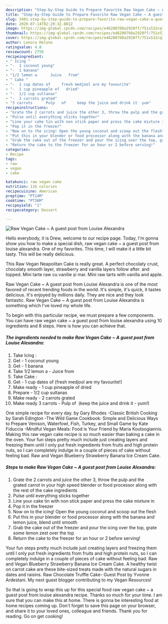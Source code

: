 ```yaml
---
description: "Step-by-Step Guide to Prepare Favorite Raw Vegan Cake ~ A guest post from Louise Alexandra"
title: "Step-by-Step Guide to Prepare Favorite Raw Vegan Cake ~ A guest post from Louise Alexandra"
slug: 3491-step-by-step-guide-to-prepare-favorite-raw-vegan-cake-a-guest-post-from-louise-alexandra
date: 2020-07-14T02:29:32.801Z
image: https://img-global.cpcdn.com/recipes/e46200708a2928ff/751x532cq70/raw-vegan-cake-a-guest-post-from-louise-alexandra-recipe-main-photo.jpg
thumbnail: https://img-global.cpcdn.com/recipes/e46200708a2928ff/751x532cq70/raw-vegan-cake-a-guest-post-from-louise-alexandra-recipe-main-photo.jpg
cover: https://img-global.cpcdn.com/recipes/e46200708a2928ff/751x532cq70/raw-vegan-cake-a-guest-post-from-louise-alexandra-recipe-main-photo.jpg
author: Lenora Malone
ratingvalue: 4.8
reviewcount: 2750
recipeingredient:
- " Icing "
- "-  1 coconut young"
- "-  1 banana"
- "1/2 lemon a      Juice   from"
- " Cake "
- "-  1 cup dates of     fresh medjool are my favourite"
- "-  1 cup pineapple of   dried"
- "-  1/2 cup sultanas"
- "-  2 carrots grated"
- "3 carrots      Pulp   of     keep the juice and drink it  yum"
recipeinstructions:
- "Grate the 2 carrots and juice the other 3, throw the pulp and the grated carrot in your high speed blender or food processor along with the rest of the cake ingredients"
- "Pulse until everything sticks together"
- "Line your cake tin with non stick paper and press the cake mixture in"
- "Pop it in the freezer"
- "Now on to the icing! Open the young coconut and scoop out the flesh"
- "Put this in your blender or food processor along with the banana and lemon juice, blend until smooth"
- "Grab the cake out of the freezer and pour the icing over the top, grate some lemon zest over the top"
- "Return the cake to the freezer for an hour or 2 before serving!"
categories:
- Recipe
tags:
- raw
- vegan
- cake

katakunci: raw vegan cake 
nutrition: 116 calories
recipecuisine: American
preptime: "PT14M"
cooktime: "PT36M"
recipeyield: "1"
recipecategory: Dessert

---
```



![Raw Vegan Cake ~ A guest post from Louise Alexandra](https://img-global.cpcdn.com/recipes/e46200708a2928ff/751x532cq70/raw-vegan-cake-a-guest-post-from-louise-alexandra-recipe-main-photo.jpg)

Hello everybody, it is Drew, welcome to our recipe page. Today, I'm gonna show you how to make a special dish, raw vegan cake ~ a guest post from louise alexandra. One of my favorites. This time, I will make it a little bit tasty. This will be really delicious.

This Raw Vegan Neapolitan Cake is really great. A perfect chocolaty crust, chocolaty smooth layer, strawberry and vanilla layers follow after. and topped. Mini tarte raw cu vanilie și mar. Mini raw tarts with vanilla and apple.

Raw Vegan Cake ~ A guest post from Louise Alexandra is one of the most favored of recent trending foods in the world. It's simple, it's quick, it tastes delicious. It's enjoyed by millions daily. They are nice and they look fantastic. Raw Vegan Cake ~ A guest post from Louise Alexandra is something which I've loved my whole life.


To begin with this particular recipe, we must prepare a few components. You can have raw vegan cake ~ a guest post from louise alexandra using 10 ingredients and 8 steps. Here is how you can achieve that.

<!--inarticleads1-->

##### The ingredients needed to make Raw Vegan Cake ~ A guest post from Louise Alexandra:

1. Take  Icing :
1. Get -  1 coconut young
1. Get -  1 banana
1. Take 1/2 lemon a  -    Juice   from
1. Take  Cake :
1. Get -  1 cup dates of     (fresh medjool are my favourite!)
1. Make ready -  1 cup pineapple of   dried
1. Prepare -  1/2 cup sultanas
1. Make ready -  2 carrots grated
1. Make ready 3 carrots -     Pulp   of     (keep the juice and drink it - yum!)


One simple recipe for every day. by Gary Rhodes -Classic British Cooking by Sarah Edington -The Wild Game Cookbook: Simple and Delicious Ways to Prepare Venison, Waterfowl, Fish, Turkey, and Small Game by Kate Fiduccia -Mindful Vegan Meals: Food is Your Friend by Maria Koutsogiannis. Making this raw vegan cake recipe is so much easier than baking a cake in the oven. Your fun steps pretty much include just creating layers and freezing them until I only put fresh ingredients from fruits and high protein nuts, so I can completely indulge in a couple of pieces of cake without feeling bad. Raw and Vegan Blueberry Strawberry Banana Ice Cream Cake. 

<!--inarticleads2-->

##### Steps to make Raw Vegan Cake ~ A guest post from Louise Alexandra:

1. Grate the 2 carrots and juice the other 3, throw the pulp and the grated carrot in your high speed blender or food processor along with the rest of the cake ingredients
1. Pulse until everything sticks together
1. Line your cake tin with non stick paper and press the cake mixture in
1. Pop it in the freezer
1. Now on to the icing! Open the young coconut and scoop out the flesh
1. Put this in your blender or food processor along with the banana and lemon juice, blend until smooth
1. Grab the cake out of the freezer and pour the icing over the top, grate some lemon zest over the top
1. Return the cake to the freezer for an hour or 2 before serving!


Your fun steps pretty much include just creating layers and freezing them until I only put fresh ingredients from fruits and high protein nuts, so I can completely indulge in a couple of pieces of cake without feeling bad. Raw and Vegan Blueberry Strawberry Banana Ice Cream Cake. A healthy twist on carrot cake are these bite-sized treats made with the natural sugars in dates and raisins. Raw Chocolate Truffle Cake- Guest Post by Yvonne Ardestani. My next guest blogger contributing to my Vegan Resources! 

So that is going to wrap this up for this special food raw vegan cake ~ a guest post from louise alexandra recipe. Thanks so much for your time. I am sure that you can make this at home. There is gonna be interesting food at home recipes coming up. Don't forget to save this page on your browser, and share it to your loved ones, colleague and friends. Thank you for reading. Go on get cooking!
